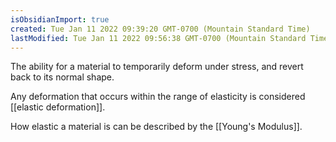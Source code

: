 ```yaml
---
isObsidianImport: true
created: Tue Jan 11 2022 09:39:20 GMT-0700 (Mountain Standard Time)
lastModified: Tue Jan 11 2022 09:56:38 GMT-0700 (Mountain Standard Time)
---
```

The ability for a material to temporarily deform under stress, and revert back to its normal shape. 

Any deformation that occurs within the range of elasticity is considered [[elastic deformation]].

How elastic a material is can be described by the [[Young's Modulus]].

